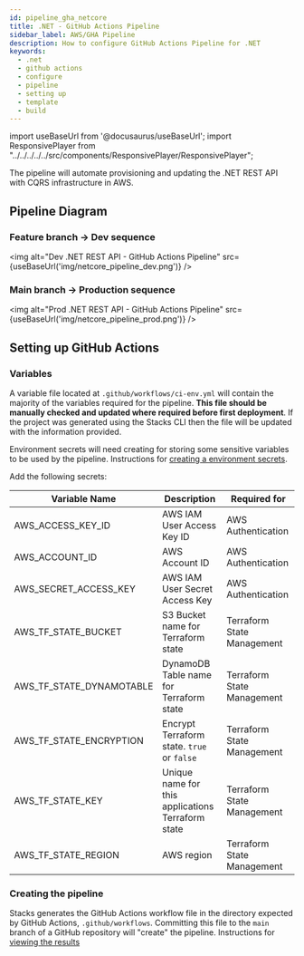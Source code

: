 ```yaml
---
id: pipeline_gha_netcore
title: .NET - GitHub Actions Pipeline
sidebar_label: AWS/GHA Pipeline
description: How to configure GitHub Actions Pipeline for .NET
keywords:
  - .net
  - github actions
  - configure
  - pipeline
  - setting up
  - template
  - build
---
```


import useBaseUrl from '@docusaurus/useBaseUrl';
import ResponsivePlayer  from "../../../../../src/components/ResponsivePlayer/ResponsivePlayer";

The pipeline will automate provisioning and updating the .NET REST API with CQRS infrastructure in AWS. 

<ResponsivePlayer url='https://www.youtube.com/watch?v=G8FW-djEDDY' />

## Pipeline Diagram

### Feature branch -> Dev sequence

<img alt="Dev .NET REST API - GitHub Actions Pipeline" src={useBaseUrl('img/netcore_pipeline_dev.png')} />

### Main branch -> Production sequence

<img alt="Prod .NET REST API - GitHub Actions Pipeline" src={useBaseUrl('img/netcore_pipeline_prod.png')} />

## Setting up GitHub Actions

### Variables

A variable file located at `.github/workflows/ci-env.yml` will contain the majority of the variables required for the pipeline. **This file should be manually checked and updated where required before first deployment**. If the project was generated using the Stacks CLI then the file will be updated with the information provided.

Environment secrets will need creating for storing some sensitive variables to be used by the pipeline. Instructions for [creating a environment secrets](https://docs.github.com/en/actions/managing-workflow-runs-and-deployments/managing-deployments/managing-environments-for-deployment#environment-secrets).

Add the following secrets:

| Variable Name            | Description                                       | Required for               |
| ------------------------ | ------------------------------------------------- | -------------------------- |
| AWS_ACCESS_KEY_ID        | AWS IAM User Access Key ID                        | AWS Authentication         |
| AWS_ACCOUNT_ID           | AWS Account ID                                    | AWS Authentication         |
| AWS_SECRET_ACCESS_KEY    | AWS IAM User Secret Access Key                    | AWS Authentication         |
| AWS_TF_STATE_BUCKET      | S3 Bucket name for Terraform state                | Terraform State Management |
| AWS_TF_STATE_DYNAMOTABLE | DynamoDB Table name for Terraform state           | Terraform State Management |
| AWS_TF_STATE_ENCRYPTION  | Encrypt Terraform state. `true` or `false`        | Terraform State Management |
| AWS_TF_STATE_KEY         | Unique name for this applications Terraform state | Terraform State Management |
| AWS_TF_STATE_REGION      | AWS region                                        | Terraform State Management |

### Creating the pipeline

Stacks generates the GitHub Actions workflow file in the directory expected by GitHub Actions, `.github/workflows`. Committing this file to the `main` branch of a GitHub repository will "create" the pipeline. Instructions for [viewing the results](https://docs.github.com/en/actions/writing-workflows/quickstart#viewing-your-workflow-results)
